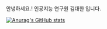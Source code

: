 안녕하세요.! 인공지능 연구원 김대한 입니다.

[![Anurag's GitHub stats](https://github-readme-stats.vercel.app/api?username=DaehanKim-Korea)](https://github.com/DaehanKim-Korea/github-readme-stats&count_private=true)
